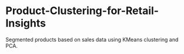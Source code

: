 # Product-Clustering-for-Retail-Insights
Segmented products based on sales data using KMeans clustering and PCA.
